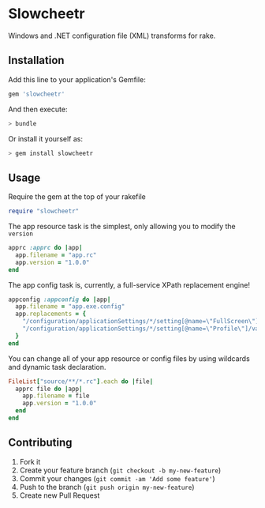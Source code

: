 # Slowcheetr

Windows and .NET configuration file (XML) transforms for rake.

## Installation

Add this line to your application's Gemfile:

```ruby
gem 'slowcheetr'
```

And then execute:

```powershell
> bundle
```

Or install it yourself as:

```powershell
> gem install slowcheetr
```

## Usage

Require the gem at the top of your rakefile

```ruby
require "slowcheetr"
```

The app resource task is the simplest, only allowing you to modify the `version`

```ruby
apprc :apprc do |app|
  app.filename = "app.rc"
  app.version = "1.0.0"
end
```

The app config task is, currently, a full-service XPath replacement engine!

```ruby
appconfig :appconfig do |app|
  app.filename = "app.exe.config"
  app.replacements = {
    "/configuration/applicationSettings/*/setting[@name=\"FullScreen\"]/value" => "True",
    "/configuration/applicationSettings/*/setting[@name=\"Profile\"]/value" => "Simluation"
  }
end
```

You can change all of your app resource or config files by using wildcards and dynamic task declaration.

```ruby
FileList["source/**/*.rc"].each do |file|
  apprc file do |app|
    app.filename = file
    app.version = "1.0.0"
  end
end
```

## Contributing

1. Fork it
2. Create your feature branch (`git checkout -b my-new-feature`)
3. Commit your changes (`git commit -am 'Add some feature'`)
4. Push to the branch (`git push origin my-new-feature`)
5. Create new Pull Request
